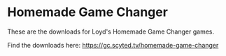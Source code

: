 # Homemade Game Changer
These are the downloads for Loyd's Homemade Game Changer games.

Find the downloads here: https://gc.scyted.tv/homemade-game-changer